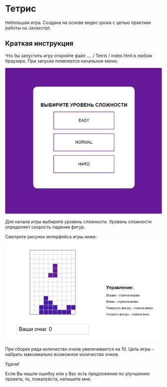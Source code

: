 # Тетрис
Небольшая игра. Создана на основе видео урока с целью практики работы на Javascript.

## Краткая инструкция
Что бы запустить игру откройте файл .... / Tetris / index.html в любом браузере. 
При запуске появляется начальное меню:

![Menu](https://github.com/DenisShilyaev/Tetris/raw/master/for_README/Menu.PNG)

Для начала игры выбирите уровень сложности. Уровень сложности определяет скорость падения фигур.

Смотрите рисунок интерфейса игры ниже:

![Interface](https://github.com/DenisShilyaev/Tetris/raw/master/for_README/Interface.PNG)

При сборке ряда количество очков увеличивается на 10. Цель игры - набрать максимально возможное количество очков. 

Удачи!

Если Вы нашли ошибку или у Вас есть предложение по улучшению проекта, то, пожалуйста, напишите мне.
